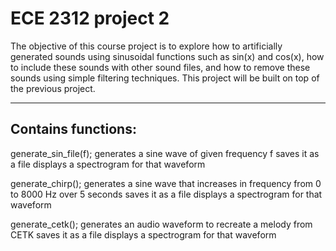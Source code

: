 # ECE 2312 project 2

The objective of this course project is to explore how to artificially generated sounds 
using sinusoidal functions such as sin(x) and cos(x), how to include these sounds with 
other sound files, and how to remove these sounds using simple filtering techniques. 
This project will be built on top of the previous project.  

***

 ## Contains functions:
 generate_sin_file(f);
	generates a sine wave of given frequency f
	saves it as a file
	displays a spectrogram for that waveform
	
generate_chirp();
	generates a sine wave that increases in frequency from 0 to 8000 Hz over 5 seconds
	saves it as a file
	displays a spectrogram for that waveform
	
generate_cetk();
	generates an audio waveform to recreate a melody from CETK 
	saves it as a file
	displays a spectrogram for that waveform
	
